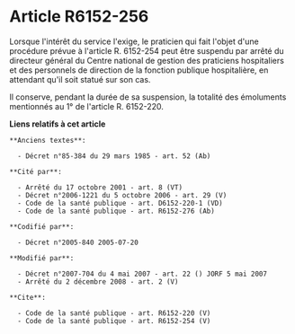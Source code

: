 # Article R6152-256

Lorsque l'intérêt du service l'exige, le praticien qui fait l'objet d'une procédure prévue à l'article R. 6152-254 peut être
suspendu par arrêté du directeur général du Centre national de gestion des praticiens hospitaliers et des personnels de
direction de la fonction publique hospitalière, en attendant qu'il soit statué sur son cas. 

Il conserve, pendant la durée de sa suspension, la totalité des émoluments mentionnés au 1° de l'article R. 6152-220.

**Liens relatifs à cet article**

	**Anciens textes**:

	  - Décret n°85-384 du 29 mars 1985 - art. 52 (Ab)

	**Cité par**:

	  - Arrêté du 17 octobre 2001 - art. 8 (VT)
	  - Décret n°2006-1221 du 5 octobre 2006 - art. 29 (V)
	  - Code de la santé publique - art. D6152-220-1 (VD)
	  - Code de la santé publique - art. R6152-276 (Ab)

	**Codifié par**:

	  - Décret n°2005-840 2005-07-20

	**Modifié par**:

	  - Décret n°2007-704 du 4 mai 2007 - art. 22 () JORF 5 mai 2007
	  - Arrêté du 2 décembre 2008 - art. 2 (V)

	**Cite**:

	  - Code de la santé publique - art. R6152-220 (V)
	  - Code de la santé publique - art. R6152-254 (V)

